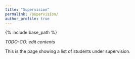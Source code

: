 ```yaml
---
title: "Supervision"
permalink: /supervision/
author_profile: true
---
```


{% include base_path %}

*TODO-CO: edit contents*

This is the page showing a list of students under supervision.
